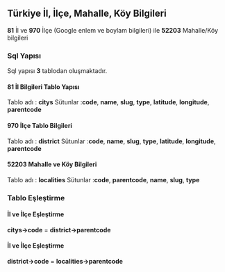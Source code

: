 ## Türkiye İl, İlçe, Mahalle, Köy Bilgileri
**81** İl ve **970** İlçe (Google enlem ve boylam bilgileri) ile **52203** Mahalle/Köy bilgileri

### Sql Yapısı
Sql yapısı **3** tablodan oluşmaktadır.

#### 81 İl Bilgileri Tablo Yapısı
Tablo adı : **citys**
Sütunlar :**code**, **name**, **slug**, **type**, **latitude**, **longitude**, **parentcode**

#### 970 İlçe Tablo Bilgileri
Tablo adı : **district**
Sütunlar :**code**, **name**, **slug**, **type**, **latitude**, **longitude**, **parentcode**

#### 52203 Mahalle ve Köy Bilgileri
Tablo adı : **localities**
Sütunlar :**code**, **parentcode**, **name**, **slug**, **type**

### Tablo Eşleştirme

#### İl ve İlçe Eşleştirme
**citys->code** = **district->parentcode**

#### İl ve İlçe Eşleştirme
**district->code** = **localities->parentcode**
